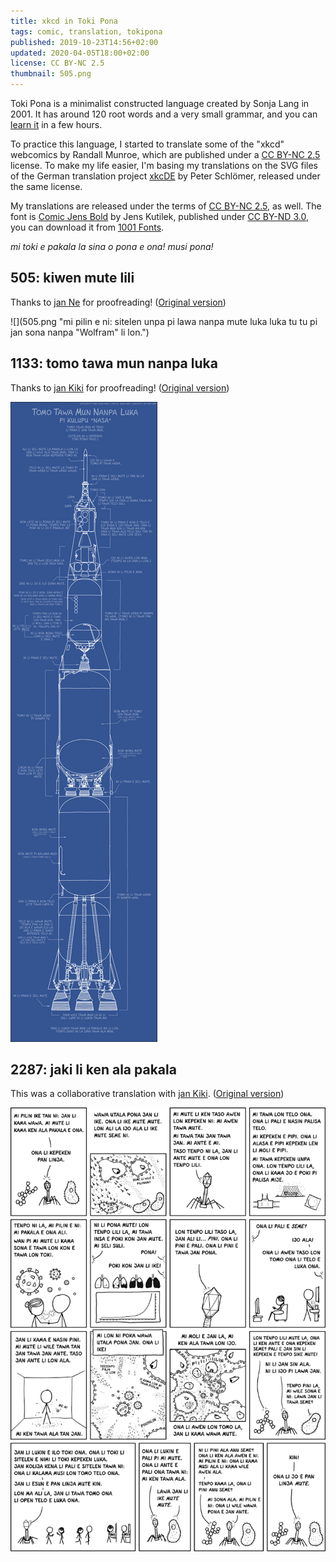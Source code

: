 ```yaml
---
title: xkcd in Toki Pona
tags: comic, translation, tokipona
published: 2019-10-23T14:56+02:00
updated: 2020-04-05T18:00+02:00
license: CC BY-NC 2.5
thumbnail: 505.png
---
```


Toki Pona is a minimalist constructed language created by Sonja Lang in 2001. It has around 120 root words and a very small grammar, and you can [learn it](http://tokipona.net/tp/janpije/okamasona.php) in a few hours.

To practice this language, I started to translate some of the "xkcd" webcomics by Randall Munroe, which are published under a [CC BY-NC 2.5](http://creativecommons.org/licenses/by-nc/2.5/) license. To make my life easier, I'm basing my translations on the SVG files of the German translation project [xkcDE](https://xkcde.dapete.net/about/) by Peter Schlömer, released under the same license.

My translations are released under the terms of [CC BY-NC 2.5](http://creativecommons.org/licenses/by-nc/2.5/), as well. The font is [Comic Jens Bold](https://www.kutilek.de/comic-jens/free) by Jens Kutilek, published under [CC BY-ND 3.0](http://creativecommons.org/licenses/by-nd/3.0/), you can download it from [1001 Fonts](https://www.1001fonts.com/comic-jens-font.html).

*mi toki e pakala la sina o pona e ona! musi pona!*

<h2 id="505">505: kiwen mute lili</h2>

Thanks to [jan Ne](https://twitter.com/nena_esun) for proofreading! ([Original version](https://xkcd.com/505/))

![](505.png "mi pilin e ni: sitelen unpa pi lawa nanpa mute luka luka tu tu pi jan sona nanpa "Wolfram" li lon.")

<h2 id="1133">1133: tomo tawa mun nanpa luka</h2>

Thanks to [jan Kiki](https://twitter.com/mi_jan_Kiki) for proofreading! ([Original version](https://xkcd.com/1133/))

![](1133.png "pakala ike ante li ni: sina tawa mun. tomo nanpa tu li tawa weka nanpa wan. tan ni la sina tawa ala mun lon tenpo suno ni. ken la sina tawa mun lon tenpo ala.")

<h2 id="2287">2287: jaki li ken ala pakala</h2>

This was a collaborative translation with [jan Kiki](https://twitter.com/mi_jan_Kiki). ([Original version](https://xkcd.com/2287/))

![](2287.png "mi mute li ken ala tawa weka tan lon ni poka jaki kolona anu seme? ala. jaki kolona li ken ala tawa weka tan lon ni poka mi mute.")

